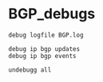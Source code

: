 # BGP_debugs

```
debug logfile BGP.log

debug ip bgp updates
debug ip bgp events

undebugg all

```

